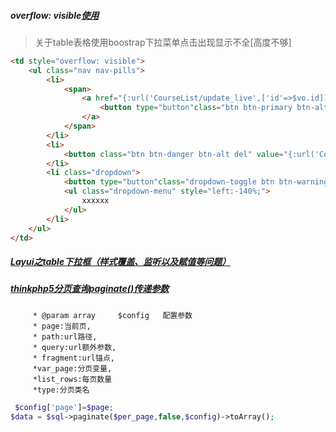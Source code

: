 ##### overflow: visible[使用](http://caibaojian.com/w3c/css/pr_pos_overflow.html)

> 关于table表格使用boostrap下拉菜单点击出现显示不全[高度不够]

```html
<td style="overflow: visible">
    <ul class="nav nav-pills">
        <li>
            <span>
                <a href="{:url('CourseList/update_live',['id'=>$vo.id])}">
                    <button type="button"class="btn btn-primary btn-alt">编辑</button>
                </a>
            </span>
        </li>
        <li>
            <button class="btn btn-danger btn-alt del" value="{:url('CourseList/deleted_live?id='.$vo.id)}" data-toggle="modal"data-target="#myModal">删除</button>
        </li>
        <li class="dropdown">
            <button type="button"class="dropdown-toggle btn btn-warning btn-alt" data-toggle="dropdown">更多<span class="caret"></span></button>
            <ul class="dropdown-menu" style="left:-140%;">
                xxxxxx
            </ul>
        </li>
    </ul>
</td>
```

##### [Layui之table下拉框（样式覆盖、监听以及赋值等问题）](https://www.jianshu.com/p/bfbe1fec16bd)

##### [thinkphp5分页查询paginate()传递参数](https://www.cnblogs.com/wenbino/p/11286651.html)

```
     * @param array     $config   配置参数
     * page:当前页,
     * path:url路径,
     * query:url额外参数,
     * fragment:url锚点,
     *var_page:分页变量,
     *list_rows:每页数量
     *type:分页类名
```



```PHP
 $config['page']=$page;
$data = $sql->paginate($per_page,false,$config)->toArray();
```

